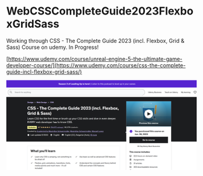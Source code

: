 # WebCSSCompleteGuide2023FlexboxGridSass
Working through CSS - The Complete Guide 2023 (incl. Flexbox, Grid &amp; Sass) Course on udemy. In Progress! 

[https://www.udemy.com/course/unreal-engine-5-the-ultimate-game-developer-course/](https://www.udemy.com/course/css-the-complete-guide-incl-flexbox-grid-sass/)

![image](https://github.com/jacobmott/WebCSSCompleteGuide2023FlexboxGridSass/blob/main/Screenshots/GetStartedWithCSSUdemy.png)

